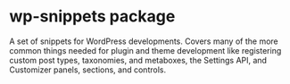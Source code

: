 # wp-snippets package

A set of snippets for WordPress developments. Covers many of the more common things needed for plugin and theme development like registering custom post types, taxonomies, and metaboxes, the Settings API, and Customizer panels, sections, and controls.
